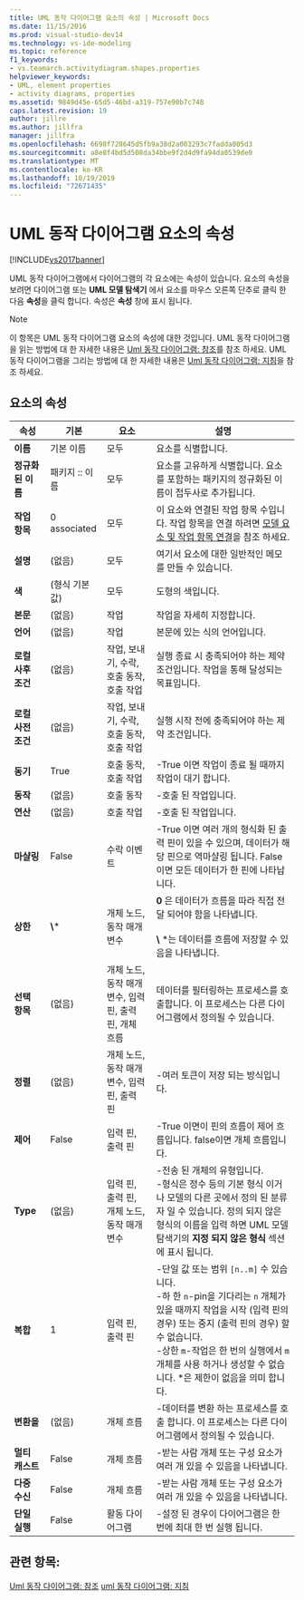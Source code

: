 ```yaml
---
title: UML 동작 다이어그램 요소의 속성 | Microsoft Docs
ms.date: 11/15/2016
ms.prod: visual-studio-dev14
ms.technology: vs-ide-modeling
ms.topic: reference
f1_keywords:
- vs.teamarch.activitydiagram.shapes.properties
helpviewer_keywords:
- UML, element properties
- activity diagrams, properties
ms.assetid: 9849d45e-65d5-46bd-a319-757e90b7c748
caps.latest.revision: 19
author: jillre
ms.author: jillfra
manager: jillfra
ms.openlocfilehash: 6698f728645d5fb9a38d2a003293c7fadda005d3
ms.sourcegitcommit: a8e8f4bd5d508da34bbe9f2d4d9fa94da0539de0
ms.translationtype: MT
ms.contentlocale: ko-KR
ms.lasthandoff: 10/19/2019
ms.locfileid: "72671435"
---
```

# <a name="properties-of-elements-on-uml-activity-diagrams"></a>UML 동작 다이어그램 요소의 속성
[!INCLUDE[vs2017banner](../includes/vs2017banner.md)]

UML 동작 다이어그램에서 다이어그램의 각 요소에는 속성이 있습니다. 요소의 속성을 보려면 다이어그램 또는 **UML 모델 탐색기** 에서 요소를 마우스 오른쪽 단추로 클릭 한 다음 **속성**을 클릭 합니다. 속성은 **속성** 창에 표시 됩니다.

> [!NOTE]
> 이 항목은 UML 동작 다이어그램 요소의 속성에 대한 것입니다. UML 동작 다이어그램을 읽는 방법에 대 한 자세한 내용은 [Uml 동작 다이어그램: 참조](../modeling/uml-activity-diagrams-reference.md)를 참조 하세요. UML 동작 다이어그램을 그리는 방법에 대 한 자세한 내용은 [Uml 동작 다이어그램: 지침](../modeling/uml-activity-diagrams-guidelines.md)을 참조 하세요.

## <a name="properties-of-elements"></a>요소의 속성

|         속성         |        기본         |                               요소                               |                                                                                                                                                                설명                                                                                                                                                                 |
|--------------------------|------------------------|---------------------------------------------------------------------|--------------------------------------------------------------------------------------------------------------------------------------------------------------------------------------------------------------------------------------------------------------------------------------------------------------------------------------------|
|         **이름**         |     기본 이름     |                                 모두                                 |                                                                                                                                                          요소를 식별합니다.                                                                                                                                                           |
|    **정규화 된 이름**    |    패키지 :: 이름     |                                 모두                                 |                                                                                                                     요소를 고유하게 식별합니다. 요소를 포함하는 패키지의 정규화된 이름이 접두사로 추가됩니다.                                                                                                                     |
|      **작업 항목**      |      0 associated      |                                 모두                                 |                                                                                이 요소와 연결된 작업 항목 수입니다. 작업 항목을 연결 하려면 [모델 요소 및 작업 항목 연결](../modeling/link-model-elements-and-work-items.md)을 참조 하세요.                                                                                |
|     **설명**      |         (없음)         |                                 모두                                 |                                                                                                                                             여기서 요소에 대한 일반적인 메모를 만들 수 있습니다.                                                                                                                                             |
|        **색**         | (형식 기본값) |                                 모두                                 |                                                                                                                                                          도형의 색입니다.                                                                                                                                                           |
|         **본문**         |         (없음)         |                               작업                                |                                                                                                                                                      작업을 자세히 지정합니다.                                                                                                                                                       |
|       **언어**       |         (없음)         |                               작업                                |                                                                                                                                                  본문에 있는 식의 언어입니다.                                                                                                                                                   |
| **로컬 사후 조건** |         (없음)         |         작업, 보내기, 수락, 호출 동작, 호출 작업         |                                                                                                                          실행 종료 시 충족되어야 하는 제약 조건입니다. 작업을 통해 달성되는 목표입니다.                                                                                                                          |
| **로컬 사전 조건**  |         (없음)         |         작업, 보내기, 수락, 호출 동작, 호출 작업         |                                                                                                                                        실행 시작 전에 충족되어야 하는 제약 조건입니다.                                                                                                                                         |
|    **동기**    |          True          |                    호출 동작, 호출 작업                    |                                                                                                                                        -True 이면 작업이 종료 될 때까지 작업이 대기 합니다.                                                                                                                                        |
|       **동작**       |         (없음)         |                            호출 동작                            |                                                                                                                                                         -호출 된 작업입니다.                                                                                                                                                          |
|      **연산**       |         (없음)         |                           호출 작업                            |                                                                                                                                                         -호출 된 작업입니다.                                                                                                                                                         |
|    **마샬링**     |         False          |                            수락 이벤트                             |                                                                                                       -True 이면 여러 개의 형식화 된 출력 핀이 있을 수 있으며, 데이터가 해당 핀으로 역마샬링 됩니다. False이면 모든 데이터가 한 핀에 나타납니다.                                                                                                        |
|     **상한**      |        **\\**\*        |                   개체 노드, 동작 매개 변수                   |                                                                                                      **0** 은 데이터가 흐름을 따라 직접 전달 되어야 함을 나타냅니다.<br /><br /> **\\** \*는 데이터를 흐름에 저장할 수 있음을 나타냅니다.                                                                                                      |
|      **선택 항목**       |         (없음)         | 개체 노드, 동작 매개 변수, 입력 핀, 출력 핀, 개체 흐름 |                                                                                                                          데이터를 필터링하는 프로세스를 호출합니다. 이 프로세스는 다른 다이어그램에서 정의될 수 있습니다.                                                                                                                          |
|       **정렬**       |         (없음)         |       개체 노드, 동작 매개 변수, 입력 핀, 출력 핀        |                                                                                                                                                    -여러 토큰이 저장 되는 방식입니다.                                                                                                                                                     |
|      **제어**      |         False          |                        입력 핀, 출력 핀                        |                                                                                                                            -True 이면이 핀의 흐름이 제어 흐름입니다. false이면 개체 흐름입니다.                                                                                                                            |
|         **Type**         |         (없음)         |       입력 핀, 출력 핀, 개체 노드, 동작 매개 변수        |                              -전송 된 개체의 유형입니다.<br />-형식은 정수 등의 기본 형식 이거나 모델의 다른 곳에서 정의 된 분류자 일 수 있습니다. 정의 되지 않은 형식의 이름을 입력 하면 UML 모델 탐색기의 **지정 되지 않은 형식** 섹션에 표시 됩니다.                               |
|     **복합**     |           1            |                        입력 핀, 출력 핀                        | -단일 값 또는 범위 `[n..m]` 수 있습니다.<br />-하 한 `n`-pin을 기다리는 `n` 개체가 있을 때까지 작업을 시작 (입력 핀의 경우) 또는 중지 (출력 핀의 경우) 할 수 없습니다.<br />-상한 `m`-작업은 한 번의 실행에서 `m` 개체를 사용 하거나 생성할 수 없습니다. \*은 제한이 없음을 의미 합니다. |
|    **변환을**    |         (없음)         |                             개체 흐름                             |                                                                                                                      -데이터를 변환 하는 프로세스를 호출 합니다. 이 프로세스는 다른 다이어그램에서 정의될 수 있습니다.                                                                                                                       |
|     **멀티 캐스트**     |         False          |                             개체 흐름                             |                                                                                                                                 -받는 사람 개체 또는 구성 요소가 여러 개 있을 수 있음을 나타냅니다.                                                                                                                                 |
|   **다중 수신**    |         False          |                             개체 흐름                             |                                                                                                                                 -받는 사람 개체 또는 구성 요소가 여러 개 있을 수 있음을 나타냅니다.                                                                                                                                 |
| **단일 실행**  |         False          |                          활동 다이어그램                           |                                                                                                                                   -설정 된 경우이 다이어그램은 한 번에 최대 한 번 실행 됩니다.                                                                                                                                    |

## <a name="see-also"></a>관련 항목:
 [Uml 동작 다이어그램: 참조](../modeling/uml-activity-diagrams-reference.md) [uml 동작 다이어그램: 지침](../modeling/uml-activity-diagrams-guidelines.md)
